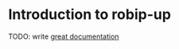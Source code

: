 # Introduction to robip-up

TODO: write [great documentation](http://jacobian.org/writing/what-to-write/)
